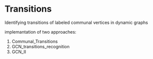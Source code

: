 # Transitions

Identifying transitions of labeled communal vertices in dynamic graphs

implemantation of two approaches:
1. Communal_Transitions
2. GCN_transitions_recognition
3. GCN_II
